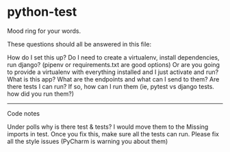 # python-test
Mood ring for your words.


These questions should all be answered in this file:

How do I set this up?
Do I need to create a virtualenv, install dependencies, run django? (pipenv or requirements.txt are good options)
Or are you going to provide a virtualenv with everything installed and I just activate and run?
What is this app?
What are the endpoints and what can I send to them? 
Are there tests I can run?
If so, how can I run them (ie, pytest vs django tests. how did you run them?)

---
Code notes

Under polls why is there test & tests? I would move them to the 
Missing imports in test. Once you fix this, make sure all the tests can run. 
Please fix all the style issues (PyCharm is warning you about them)
